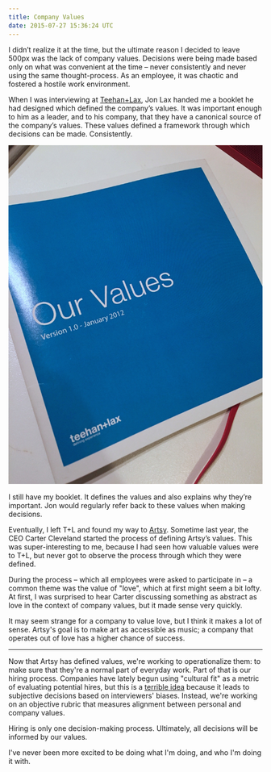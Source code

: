 ```yaml
---
title: Company Values
date: 2015-07-27 15:36:24 UTC
---
```


I didn’t realize it at the time, but the ultimate reason I decided to leave 500px was the lack of company values. Decisions were being made based only on what was convenient at the time – never consistently and never using the same thought-process. As an employee, it was chaotic and fostered a hostile work environment.

When I was interviewing at [Teehan+Lax](http://teehanlax.com), Jon Lax handed me a booklet he had designed which defined the company’s values. It was important enough to him as a leader, and to his company, that they have a canonical source of the company’s values. These values defined a framework through which decisions can be made. Consistently.

<!-- more -->

![T+L Values Booklet](/img/blog/company-values/tl.jpg)

I still have my booklet. It defines the values and also explains why they’re important. Jon would regularly refer back to these values when making decisions. 

Eventually, I left T+L and found my way to [Artsy](https://www.artsy.net). Sometime last year, the CEO Carter Cleveland started the process of defining Artsy’s values. This was super-interesting to me, because I had seen how valuable values were to T+L, but never got to observe the process through which they were defined. 

During the process – which all employees were asked to participate in – a common theme was the value of "love", which at first might seem a bit lofty. At first, I was surprised to hear Carter discussing something as abstract as love in the context of company values, but it made sense very quickly.

It may seem strange for a company to value love, but I think it makes a lot of sense. Artsy's goal is to make art as accessible as music; a company that operates out of love has a higher chance of success. 

----------------

Now that Artsy has defined values, we're working to operationalize them: to make sure that they're a normal part of everyday work. Part of that is our hiring process. Companies have lately begun using "cultural fit" as a metric of evaluating potential hires, but this is a [terrible idea](http://mobile.nytimes.com/2015/05/31/opinion/sunday/guess-who-doesnt-fit-in-at-work.html) because it leads to subjective decisions based on interviewers' biases. Instead, we're working on an objective rubric that measures alignment between personal and company values. 

Hiring is only one decision-making process. Ultimately, all decisions will be informed by our values. 

I've never been more excited to be doing what I'm doing, and who I'm doing it with. 
